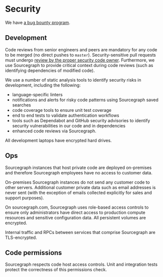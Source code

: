 # Security

We have [a bug bounty program](https://hackerone.com/sourcegraph).

## Development

Code reviews from senior engineers and peers are mandatory for any code to be merged (no direct
pushes to `master`). Security-sensitive pull requests must undergo [review by the proper security
code owner](code_reviews.md#security). Furthermore, we use Sourcegraph to provide
critical context during code reviews (such as identifying dependencies of modified code).

We use a number of static analysis tools to identify security risks in development, including the
following:
- language-specific linters
- notifications and alerts for risky code patterns using Sourcegraph saved searches
- code coverage tools to ensure unit test coverage
- end to end tests to validate authentication workflows
- tools such as Dependabot and GitHub security advisories to identify security vulnerabilities in our
  code and in dependencies
- enhanced code reviews via Sourcegraph.

All development laptops have encrypted hard drives.

## Ops

Sourcegraph instances that host private code are deployed on-premises and therefore Sourcegraph
employees have no access to customer data.

On-premises Sourcegraph instances do not send any customer code to other servers. Additional
customer private data such as email addresses is never sent (with the exception of emails collected
explicitly for sales and support purposes).

On sourcegraph.com, Sourcegraph uses role-based access controls to ensure only administrators have
direct access to production compute resources and sensitive configuration data. All persistent
volumes are encrypted.

Internal traffic and RPCs between services that comprise Sourcegraph are TLS-encrypted.

## Code permissions

Sourcegraph respects code host access controls. Unit and integration tests protect the correctness
of this permissions check.
